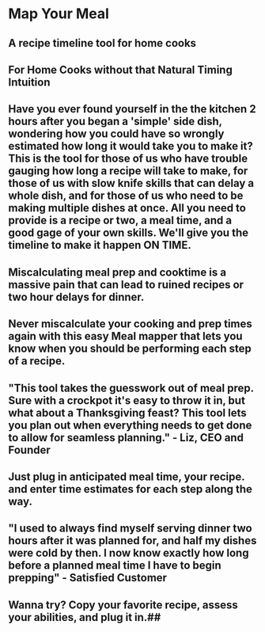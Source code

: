# Map Your Meal #


<!-- 
> This material was originally posted [here](http://www.quora.com/What-is-Amazons-approach-to-product-development-and-product-management). It is reproduced here for posterities sake.

There is an approach called "working backwards" that is widely used at Amazon. They work backwards from the customer, rather than starting with an idea for a product and trying to bolt customers onto it. While working backwards can be applied to any specific product decision, using this approach is especially important when developing new products or features.

For new initiatives a product manager typically starts by writing an internal press release announcing the finished product. The target audience for the press release is the new/updated product's customers, which can be retail customers or internal users of a tool or technology. Internal press releases are centered around the customer problem, how current solutions (internal or external) fail, and how the new product will blow away existing solutions.

If the benefits listed don't sound very interesting or exciting to customers, then perhaps they're not (and shouldn't be built). Instead, the product manager should keep iterating on the press release until they've come up with benefits that actually sound like benefits. Iterating on a press release is a lot less expensive than iterating on the product itself (and quicker!).

If the press release is more than a page and a half, it is probably too long. Keep it simple. 3-4 sentences for most paragraphs. Cut out the fat. Don't make it into a spec. You can accompany the press release with a FAQ that answers all of the other business or execution questions so the press release can stay focused on what the customer gets. My rule of thumb is that if the press release is hard to write, then the product is probably going to suck. Keep working at it until the outline for each paragraph flows. 

Oh, and I also like to write press-releases in what I call "Oprah-speak" for mainstream consumer products. Imagine you're sitting on Oprah's couch and have just explained the product to her, and then you listen as she explains it to her audience. That's "Oprah-speak", not "Geek-speak".

Once the project moves into development, the press release can be used as a touchstone; a guiding light. The product team can ask themselves, "Are we building what is in the press release?" If they find they're spending time building things that aren't in the press release (overbuilding), they need to ask themselves why. This keeps product development focused on achieving the customer benefits and not building extraneous stuff that takes longer to build, takes resources to maintain, and doesn't provide real customer benefit (at least not enough to warrant inclusion in the press release).
 -->
 
## A recipe timeline tool for home cooks ##

## For Home Cooks without that Natural Timing Intuition ##
  
##  Have you ever found yourself in the the kitchen 2 hours after you began a 'simple' side dish, wondering how you could have so wrongly estimated how long it would take you to make it? This is the tool for  those of us who have trouble gauging how long a recipe will take to make, for those of us with slow knife skills that can delay a whole dish, and for those of us who need to be making multiple dishes at once. All you need to provide is a recipe or two, a meal time, and a good gage of your own skills. We'll give you the timeline to make it happen ON TIME. ##


## Miscalculating meal prep and cooktime is a massive pain that can lead to ruined recipes or two hour delays for dinner. ##
  

## Never miscalculate your cooking and prep times again with this easy Meal mapper that lets you know when you should be performing each step of a recipe. ##
  

## "This tool takes the guesswork out of meal prep. Sure with a crockpot it's easy to throw it in, but what about a Thanksgiving feast? This tool lets you plan out when everything needs to get done to allow for seamless planning." - Liz, CEO and Founder ##
  

## Just plug in anticipated meal time, your recipe. and enter time estimates for each step along the way. ##
  

## "I used to always find myself serving dinner two hours after it was planned for, and half my dishes were cold by then. I now know exactly how long before a planned meal time I have to begin prepping" - Satisfied Customer ##
 

## Wanna try? Copy your favorite recipe, assess your abilities, and plug it in.##
  
